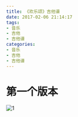 ```yaml
---
title: 《欢乐颂》吉他谱
date: 2017-02-06 21:14:17
tags:
- 音乐
- 吉他
- 吉他谱
categories:
- 音乐
- 吉他
- 吉他谱
---
```


# 第一个版本

![1](http://data.17jita.com/attachment/portal/201509/12/223711vqk39sfk193qnq39.png)
